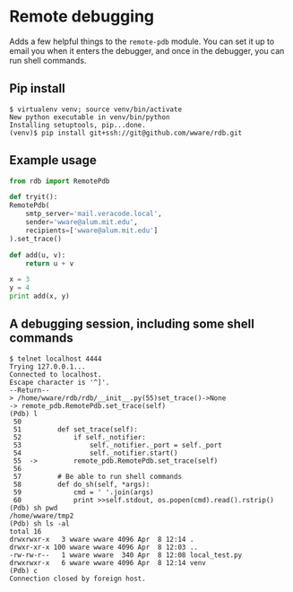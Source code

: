 Remote debugging
====

Adds a few helpful things to the `remote-pdb` module. You can set it up
to email you when it enters the debugger, and once in the debugger, you
can run shell commands.

Pip install
----

```
$ virtualenv venv; source venv/bin/activate
New python executable in venv/bin/python
Installing setuptools, pip...done.
(venv)$ pip install git+ssh://git@github.com/wware/rdb.git
```

Example usage
----

```python
from rdb import RemotePdb

def tryit():
RemotePdb(
    smtp_server='mail.veracode.local',
    sender='wware@alum.mit.edu',
    recipients=['wware@alum.mit.edu']
).set_trace()

def add(u, v):
    return u + v

x = 3
y = 4
print add(x, y)
```

A debugging session, including some shell commands
----

```
$ telnet localhost 4444
Trying 127.0.0.1...
Connected to localhost.
Escape character is '^]'.
--Return--
> /home/wware/rdb/rdb/__init__.py(55)set_trace()->None
-> remote_pdb.RemotePdb.set_trace(self)
(Pdb) l
 50
 51         def set_trace(self):
 52             if self._notifier:
 53                 self._notifier._port = self._port
 54                 self._notifier.start()
 55  ->         remote_pdb.RemotePdb.set_trace(self)
 56
 57         # Be able to run shell commands
 58         def do_sh(self, *args):
 59             cmd = ' '.join(args)
 60             print >>self.stdout, os.popen(cmd).read().rstrip()
(Pdb) sh pwd
/home/wware/tmp2
(Pdb) sh ls -al
total 16
drwxrwxr-x   3 wware wware 4096 Apr  8 12:14 .
drwxr-xr-x 100 wware wware 4096 Apr  8 12:03 ..
-rw-rw-r--   1 wware wware  340 Apr  8 12:08 local_test.py
drwxrwxr-x   6 wware wware 4096 Apr  8 12:14 venv
(Pdb) c
Connection closed by foreign host.
```
